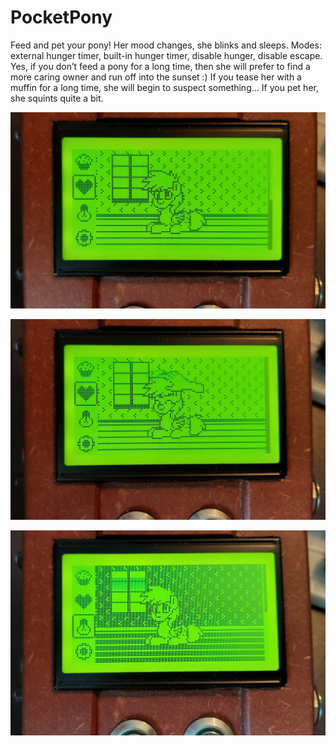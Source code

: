# PocketPony
Feed and pet your pony! Her mood changes, she blinks and sleeps.
Modes: external hunger timer, built-in hunger timer, disable hunger, disable escape.
Yes, if you don’t feed a pony for a long time, then she will prefer to find a more caring owner and run off into the sunset :)
If you tease her with a muffin for a long time, she will begin to suspect something...
If you pet her, she squints quite a bit.

![pic1](https://raw.githubusercontent.com/Ralphis13/PocketPony/main/Photo/1.jpg)

![pic2](https://raw.githubusercontent.com/Ralphis13/PocketPony/main/Photo/2.jpg)

![pic3](https://raw.githubusercontent.com/Ralphis13/PocketPony/main/Photo/3.jpg)
